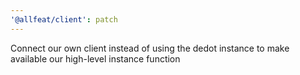 ```yaml
---
'@allfeat/client': patch
---
```


Connect our own client instead of using the dedot instance to make available our high-level instance function
